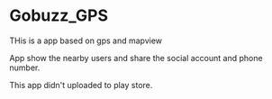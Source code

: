 # Gobuzz_GPS

THis is a app based on gps and mapview

App show the nearby users and share the social account and phone number.

This app didn't uploaded to play store.
